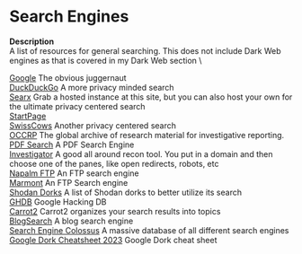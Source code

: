 # Search Engines
**Description** \
A list of resources for general searching. This does not include Dark Web engines as that is covered in my Dark Web section \

[Google](Https://www.google.com) The obvious juggernaut \
[DuckDuckGo](Https://www.duckduckgo.com)  A more privacy minded search \
[Searx](https://searx.space/) Grab a hosted instance at this site, but you can also host your own for the ultimate privacy centered search \
[StartPage](https://www.startpage.com/) \
[SwissCows](https://swisscows.com/en) Another privacy centered search \
[OCCRP](https://data.occrp.org/) The global archive of research material for investigative reporting. \
[PDF Search](http://findpdfdoc.com/)  A PDF Search Engine \
[Investigator](https://abhijithb200.github.io/investigator/) A good all around recon tool. You put in a domain and then choose one of the panes, like open redirects, robots, etc \
[Napalm FTP](https://www.searchftps.net/) An FTP search engine \
[Marmont](https://www.mmnt.ru/int/) An FTP Search engine \
[Shodan Dorks](https://github.com/humblelad/Shodan-Dorks) A list of Shodan dorks to better utilize its search \
[GHDB](https://www.exploit-db.com/google-hacking-database) Google Hacking DB \
[Carrot2](https://search.carrot2.org/#/search/web) Carrot2 organizes your search results into topics \
[BlogSearch](http://www.blogsearchengine.org/) A blog search engine \
[Search Engine Colossus](https://www.searchenginecolossus.com/) A massive database of all different search engines \
[Google Dork Cheatsheet 2023](https://usersearch.org/updates/2023/02/05/the-ultimate-google-dorking-cheatsheet-2023/?amp=1) Google Dork cheat sheet


